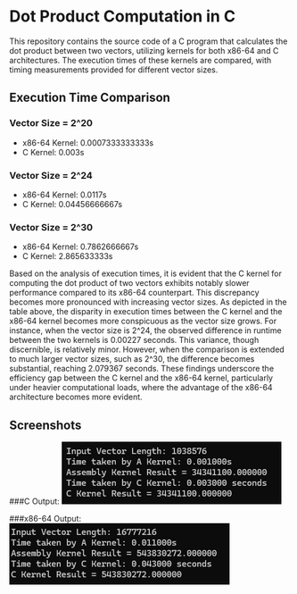# Dot Product Computation in C

This repository contains the source code of a C program that calculates the dot product between two vectors, utilizing kernels for both x86-64 and C architectures. The execution times of these kernels are compared, with timing measurements provided for different vector sizes.

## Execution Time Comparison

### Vector Size = 2^20
- x86-64 Kernel: 0.0007333333333s
- C Kernel: 0.003s

### Vector Size = 2^24
- x86-64 Kernel: 0.0117s
- C Kernel: 0.04456666667s

### Vector Size = 2^30
- x86-64 Kernel: 0.7862666667s
- C Kernel: 2.865633333s

Based on the analysis of execution times, it is evident that the C kernel for computing the dot product of two vectors exhibits notably slower performance compared to its x86-64 counterpart. This discrepancy becomes more pronounced with increasing vector sizes. As depicted in the table above, the disparity in execution times between the C kernel and the x86-64 kernel becomes more conspicuous as the vector size grows. For instance, when the vector size is 2^24, the observed difference in runtime between the two kernels is 0.00227 seconds. This variance, though discernible, is relatively minor. However, when the comparison is extended to much larger vector sizes, such as 2^30, the difference becomes substantial, reaching 2.079367 seconds. These findings underscore the efficiency gap between the C kernel and the x86-64 kernel, particularly under heavier computational loads, where the advantage of the x86-64 architecture becomes more evident.

## Screenshots
###C Output:
![Program Output](Screenshots/C-Output.png)

###x86-64 Output:
![Program Output](Screenshots/x86-64-Output.png)
